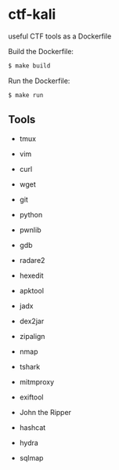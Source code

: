 # ctf-kali
useful CTF tools as a Dockerfile

Build the Dockerfile:
```bash
$ make build
```

Run the Dockerfile:
```bash
$ make run
```

## Tools
- tmux
- vim
- curl
- wget
- git
- python

- pwnlib

- gdb
- radare2
- hexedit

- apktool
- jadx
- dex2jar
- zipalign

- nmap
- tshark
- mitmproxy

- exiftool

- John the Ripper
- hashcat
- hydra

- sqlmap
